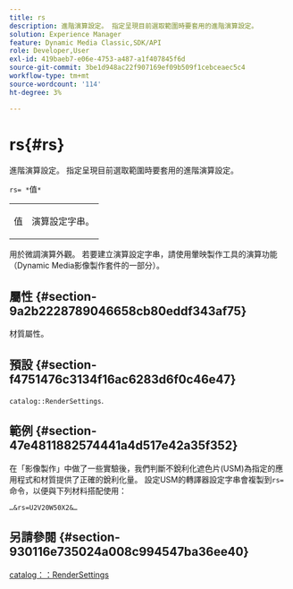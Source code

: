 ```yaml
---
title: rs
description: 進階演算設定。 指定呈現目前選取範圍時要套用的進階演算設定。
solution: Experience Manager
feature: Dynamic Media Classic,SDK/API
role: Developer,User
exl-id: 419baeb7-e06e-4753-a487-a1f407845f6d
source-git-commit: 3be1d948ac22f907169ef09b509f1cebceaec5c4
workflow-type: tm+mt
source-wordcount: '114'
ht-degree: 3%

---
```


# rs{#rs}

進階演算設定。 指定呈現目前選取範圍時要套用的進階演算設定。

`rs= *`值`*`

<table id="simpletable_4B028996E5824FC18B9749D1A6A3C2E3"> 
 <tr class="strow"> 
  <td class="stentry"> <p><span class="varname">值</span> </p> </td> 
  <td class="stentry"> <p>演算設定字串。 </p></td> 
 </tr> 
</table>

用於微調演算外觀。 若要建立演算設定字串，請使用暈映製作工具的演算功能（Dynamic Media影像製作套件的一部分）。

## 屬性 {#section-9a2b2228789046658cb80eddf343af75}

材質屬性。

## 預設 {#section-f4751476c3134f16ac6283d6f0c46e47}

`catalog::RenderSettings`.

## 範例 {#section-47e4811882574441a4d517e42a35f352}

在「影像製作」中做了一些實驗後，我們判斷不銳利化遮色片(USM)為指定的應用程式和材質提供了正確的銳利化量。 設定USM的轉譯器設定字串會複製到`rs=`命令，以便與下列材料搭配使用：

`…&rs=U2V20W50X2&…`

## 另請參閱 {#section-930116e735024a008c994547ba36ee40}

[catalog：：RenderSettings](../../../../../ir-api/material-cat/image-rendering-api-ref/c-ir-material-catalog/c-ir-material-data-reference/r-ir-rendersettings-dataref.md#reference-9ce753ae4096455eadcc12ac064de711)
